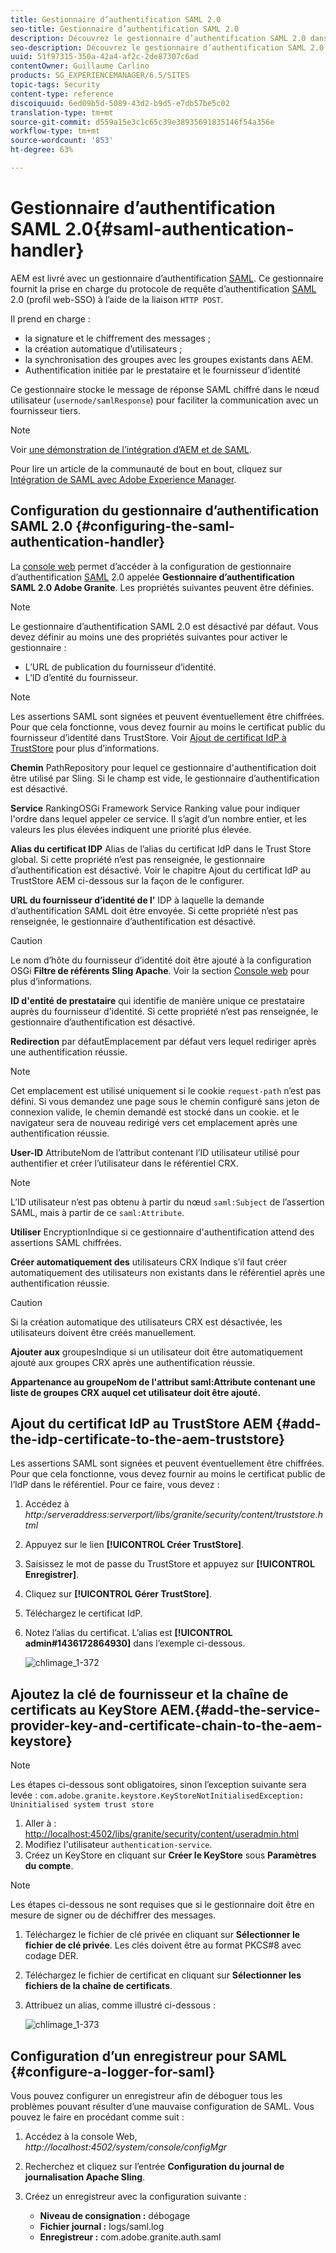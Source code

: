 ```yaml
---
title: Gestionnaire d’authentification SAML 2.0
seo-title: Gestionnaire d’authentification SAML 2.0
description: Découvrez le gestionnaire d’authentification SAML 2.0 dans AEM.
seo-description: Découvrez le gestionnaire d’authentification SAML 2.0 dans AEM.
uuid: 51f97315-350a-42a4-af2c-2de87307c6ad
contentOwner: Guillaume Carlino
products: SG_EXPERIENCEMANAGER/6.5/SITES
topic-tags: Security
content-type: reference
discoiquuid: 6ed09b5d-5089-43d2-b9d5-e7db57be5c02
translation-type: tm+mt
source-git-commit: d559a15e3c1c65c39e38935691835146f54a356e
workflow-type: tm+mt
source-wordcount: '853'
ht-degree: 63%

---
```



# Gestionnaire d’authentification SAML 2.0{#saml-authentication-handler}

AEM est livré avec un gestionnaire d’authentification [SAML](http://saml.xml.org/saml-specifications). Ce gestionnaire fournit la prise en charge du protocole de requête d’authentification [SAML](http://saml.xml.org/saml-specifications) 2.0 (profil web-SSO) à l’aide de la liaison `HTTP POST`.

Il prend en charge :

* la signature et le chiffrement des messages ;
* la création automatique d’utilisateurs ;
* la synchronisation des groupes avec les groupes existants dans AEM.
* Authentification initiée par le prestataire et le fournisseur d’identité

Ce gestionnaire stocke le message de réponse SAML chiffré dans le nœud utilisateur (`usernode/samlResponse`) pour faciliter la communication avec un fournisseur tiers.

>[!NOTE]
>
>Voir [une démonstration de l’intégration d’AEM et de SAML](https://helpx.adobe.com/experience-manager/kb/simple-saml-demo.html).
>
>Pour lire un article de la communauté de bout en bout, cliquez sur [Intégration de SAML avec Adobe Experience Manager](https://helpx.adobe.com/fr/experience-manager/using/aem63_saml.html).

## Configuration du gestionnaire d’authentification SAML 2.0  {#configuring-the-saml-authentication-handler}

La [console web](/help/sites-deploying/configuring-osgi.md) permet d’accéder à la configuration de gestionnaire d’authentification [SAML](http://saml.xml.org/saml-specifications) 2.0 appelée **Gestionnaire d’authentification SAML 2.0 Adobe Granite**. Les propriétés suivantes peuvent être définies.

>[!NOTE]
>
>Le gestionnaire d’authentification SAML 2.0 est désactivé par défaut. Vous devez définir au moins une des propriétés suivantes pour activer le gestionnaire :
>
>* L’URL de publication du fournisseur d’identité.
>* L’ID d’entité du fournisseur.

>



>[!NOTE]
>
>Les assertions SAML sont signées et peuvent éventuellement être chiffrées. Pour que cela fonctionne, vous devez fournir au moins le certificat public du fournisseur d’identité dans TrustStore. Voir [Ajout de certificat IdP à TrustStore](/help/sites-administering/saml-2-0-authenticationhandler.md#add-the-idp-certificate-to-the-aem-truststore) pour plus d’informations.

**Chemin** PathRepository pour lequel ce gestionnaire d&#39;authentification doit être utilisé par Sling. Si le champ est vide, le gestionnaire d’authentification est désactivé.

**Service** RankingOSGi Framework Service Ranking value pour indiquer l&#39;ordre dans lequel appeler ce service. Il s’agit d’un nombre entier, et les valeurs les plus élevées indiquent une priorité plus élevée.

**Alias du certificat IDP** Alias de l’alias du certificat IdP dans le Trust Store global. Si cette propriété n’est pas renseignée, le gestionnaire d’authentification est désactivé. Voir le chapitre Ajout du certificat IdP au TrustStore AEM ci-dessous sur la façon de le configurer.

**URL du fournisseur d’identité de l’** IDP à laquelle la demande d’authentification SAML doit être envoyée. Si cette propriété n’est pas renseignée, le gestionnaire d’authentification est désactivé.

>[!CAUTION]
>
>Le nom d’hôte du fournisseur d’identité doit être ajouté à la configuration OSGi **Filtre de référents Sling Apache**. Voir la section [Console web](/help/sites-deploying/configuring-osgi.md) pour plus d’informations.

**ID d&#39;entité de prestataire** qui identifie de manière unique ce prestataire auprès du fournisseur d&#39;identité. Si cette propriété n’est pas renseignée, le gestionnaire d’authentification est désactivé.

**Redirection** par défautEmplacement par défaut vers lequel rediriger après une authentification réussie.

>[!NOTE]
>
>Cet emplacement est utilisé uniquement si le cookie `request-path` n’est pas défini. Si vous demandez une page sous le chemin configuré sans jeton de connexion valide, le chemin demandé est stocké dans un cookie.
>et le navigateur sera de nouveau redirigé vers cet emplacement après une authentification réussie.

**User-ID** AttributeNom de l’attribut contenant l’ID utilisateur utilisé pour authentifier et créer l’utilisateur dans le référentiel CRX.

>[!NOTE]
>
>L’ID utilisateur n’est pas obtenu à partir du nœud `saml:Subject` de l’assertion SAML, mais à partir de ce `saml:Attribute`.

**Utiliser** EncryptionIndique si ce gestionnaire d&#39;authentification attend des assertions SAML chiffrées.

**Créer automatiquement des** utilisateurs CRX Indique s’il faut créer automatiquement des utilisateurs non existants dans le référentiel après une authentification réussie.

>[!CAUTION]
>
>Si la création automatique des utilisateurs CRX est désactivée, les utilisateurs doivent être créés manuellement.

**Ajouter aux** groupesIndique si un utilisateur doit être automatiquement ajouté aux groupes CRX après une authentification réussie.

**Appartenance au groupeNom de l&#39;attribut saml:Attribute contenant une liste de groupes CRX auquel cet utilisateur doit être ajouté.** 

## Ajout du certificat IdP au TrustStore AEM {#add-the-idp-certificate-to-the-aem-truststore}

Les assertions SAML sont signées et peuvent éventuellement être chiffrées. Pour que cela fonctionne, vous devez fournir au moins le certificat public de l’IdP dans le référentiel. Pour ce faire, vous devez :

1. Accédez à *http:/serveraddress:serverport/libs/granite/security/content/truststore.html*
1. Appuyez sur le lien **[!UICONTROL Créer TrustStore]**.
1. Saisissez le mot de passe du TrustStore et appuyez sur **[!UICONTROL Enregistrer]**.
1. Cliquez sur **[!UICONTROL Gérer TrustStore]**.
1. Téléchargez le certificat IdP.
1. Notez l’alias du certificat. L’alias est **[!UICONTROL admin#1436172864930]** dans l’exemple ci-dessous.

   ![chlimage_1-372](assets/chlimage_1-372.png)

## Ajoutez la clé de fournisseur et la chaîne de certificats au KeyStore AEM.{#add-the-service-provider-key-and-certificate-chain-to-the-aem-keystore}

>[!NOTE]
>
>Les étapes ci-dessous sont obligatoires, sinon l’exception suivante sera levée : `com.adobe.granite.keystore.KeyStoreNotInitialisedException: Uninitialised system trust store`

1. Aller à : [http://localhost:4502/libs/granite/security/content/useradmin.html](http://localhost:4502/libs/granite/security/content/useradmin.html)
1. Modifiez l&#39;utilisateur `authentication-service`.
1. Créez un KeyStore en cliquant sur **Créer le KeyStore** sous **Paramètres du compte**.

>[!NOTE]
>
>Les étapes ci-dessous ne sont requises que si le gestionnaire doit être en mesure de signer ou de déchiffrer des messages.

1. Téléchargez le fichier de clé privée en cliquant sur **Sélectionner le fichier de clé privée**. Les clés doivent être au format PKCS#8 avec codage DER.
1. Téléchargez le fichier de certificat en cliquant sur **Sélectionner les fichiers de la chaîne de certificats**.
1. Attribuez un alias, comme illustré ci-dessous :

   ![chlimage_1-373](assets/chlimage_1-373.png)

## Configuration d’un enregistreur pour SAML {#configure-a-logger-for-saml}

Vous pouvez configurer un enregistreur afin de déboguer tous les problèmes pouvant résulter d’une mauvaise configuration de SAML. Vous pouvez le faire en procédant comme suit :

1. Accédez à la console Web, *http://localhost:4502/system/console/configMgr*
1. Recherchez et cliquez sur l’entrée **Configuration du journal de journalisation Apache Sling**.
1. Créez un enregistreur avec la configuration suivante :

   * **Niveau de consignation :** débogage
   * **Fichier journal :** logs/saml.log
   * **Enregistreur :** com.adobe.granite.auth.saml

